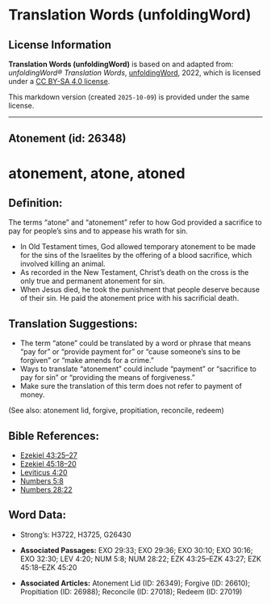 # Translation Words (unfoldingWord)

## License Information

**Translation Words (unfoldingWord)** is based on and adapted from: _unfoldingWord® Translation Words_, [unfoldingWord](https://unfoldingword.org/utw), 2022, which is licensed under a [CC BY-SA 4.0 license](https://creativecommons.org/licenses/by-sa/4.0/legalcode.en).

This markdown version (created `2025-10-09`) is provided under the same license.



--------------------------------

## Atonement (id: 26348)

atonement, atone, atoned
========================

Definition:
-----------

The terms “atone” and “atonement” refer to how God provided a sacrifice to pay for people’s sins and to appease his wrath for sin.

* In Old Testament times, God allowed temporary atonement to be made for the sins of the Israelites by the offering of a blood sacrifice, which involved killing an animal.
* As recorded in the New Testament, Christ’s death on the cross is the only true and permanent atonement for sin.
* When Jesus died, he took the punishment that people deserve because of their sin. He paid the atonement price with his sacrificial death.

Translation Suggestions:
------------------------

* The term “atone” could be translated by a word or phrase that means “pay for” or “provide payment for” or “cause someone’s sins to be forgiven” or “make amends for a crime.”
* Ways to translate “atonement” could include “payment” or “sacrifice to pay for sin” or “providing the means of forgiveness.”
* Make sure the translation of this term does not refer to payment of money.

(See also: atonement lid, forgive, propitiation, reconcile, redeem)

Bible References:
-----------------

* [Ezekiel 43:25–27](https://ref.ly/Ezek43:25-Ezek43:27)
* [Ezekiel 45:18–20](https://ref.ly/Ezek45:18-Ezek45:20)
* [Leviticus 4:20](https://ref.ly/Lev4:20)
* [Numbers 5:8](https://ref.ly/Num5:8)
* [Numbers 28:22](https://ref.ly/Num28:22)

Word Data:
----------

* Strong’s: H3722, H3725, G26430

* **Associated Passages:** EXO 29:33; EXO 29:36; EXO 30:10; EXO 30:16; EXO 32:30; LEV 4:20; NUM 5:8; NUM 28:22; EZK 43:25–EZK 43:27; EZK 45:18–EZK 45:20
* **Associated Articles:** Atonement Lid (ID: 26349); Forgive (ID: 26610); Propitiation (ID: 26988); Reconcile (ID: 27018); Redeem (ID: 27019)

